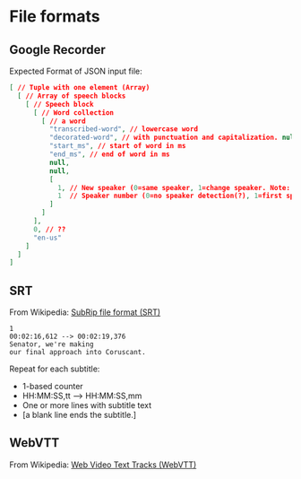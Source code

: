 # File formats

## Google Recorder
Expected Format of JSON input file:

```json
[ // Tuple with one element (Array)
  [ // Array of speech blocks
    [ // Speech block
      [ // Word collection
        [ // a word
          "transcribed-word", // lowercase word
          "decorated-word", // with punctuation and capitalization. null if original word has no punctuation/capitalization.
          "start_ms", // start of word in ms
          "end_ms", // end of word in ms
          null,
          null,
          [
            1, // New speaker (0=same speaker, 1=change speaker. Note: the very first word may be 0, i.e. speaker not determined, in which case the next speech block may start with 1.)
            1  // Speaker number (0=no speaker detection(?), 1=first speaker, 2=second speaker...)
          ]
        ]
      ],
      0, // ??
      "en-us"
    ]
  ]
]
```

## SRT

From Wikipedia: [SubRip file format (SRT)](https://en.wikipedia.org/wiki/SubRip)

```
1
00:02:16,612 --> 00:02:19,376
Senator, we're making
our final approach into Coruscant.

```

Repeat for each subtitle:

- 1-based counter
- HH:MM:SS,tt --> HH:MM:SS,mm
- One or more lines with subtitle text
- [a blank line ends the subtitle.]

## WebVTT

From Wikipedia: [Web Video Text Tracks (WebVTT)](https://en.wikipedia.org/wiki/WebVTT)
